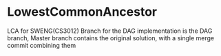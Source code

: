 # LowestCommonAncestor
LCA for SWENG(CS3012)
Branch for the DAG implementation is the DAG branch, Master branch contains the original solution, with 
a single merge commit combining them
